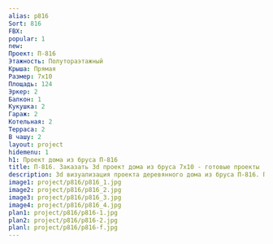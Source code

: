 ```yaml
---
alias: p816
Sort: 816
FBX: 
popular: 1
new: 
Проект: П-816
Этажность: Полутораэтажный
Крыша: Прямая
Размер: 7х10
Площадь: 124
Эркер: 2
Балкон: 1
Кукушка: 2
Гараж: 2
Котельная: 2
Терраса: 2
В чашу: 2
layout: project
hidemenu: 1
h1: Проект дома из бруса П-816
title: П-816. Заказать 3d проект дома из бруса 7х10 - готовые проекты
description: 3d визуализация проекта деревянного дома из бруса П-816. Площадь 124 м2, размер 7х10. Вы можете внести любые изменения в проект.
image1: project/p816/p816_1.jpg
image2: project/p816/p816_2.jpg
image3: project/p816/p816_3.jpg
image4: project/p816/p816_4.jpg
plan1: project/p816/p816-1.jpg
plan2: project/p816/p816-2.jpg
planl: project/p816/p816-f.jpg
---
```

